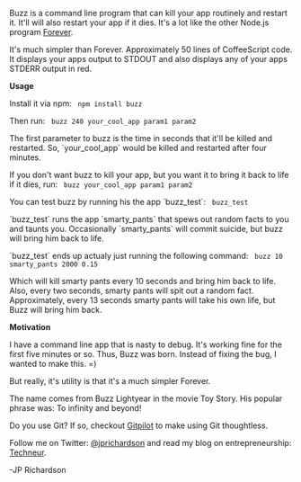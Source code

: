 <!--
author: JP Richardson
publish: Tue Nov 08 2011 20:35:56 GMT-0600 (CST)
status: publish
type: post
link: https://procbits.wordpress.com/2011/11/08/buzz-a-node-js-command-line-program-to-keep-your-app-running-indefinitely-like-the-program-forever/
tags: Linux, Node.js
slug: 2011/11/08/buzz-a-node-js-command-line-program-to-keep-your-app-running-indefinitely-like-the-program-forever
title: Buzz: A Node.js Command Line Program to Keep Your App Running Indefinitely; Like the Program Forever
-->



Buzz is a command line program that can kill your app routinely and
restart it. It'll will also restart your app if it dies. It's a lot like
the other Node.js program
[Forever](https://github.com/indexzero/forever).

It's much simpler than Forever. Approximately 50 lines of CoffeeScript
code. It displays your apps output to STDOUT and also displays any of
your apps STDERR output in red.

**Usage**

Install it via npm: ` npm install buzz`

Then run: ` buzz 240 your_cool_app param1 param2`

The first parameter to buzz is the time in seconds that it'll be killed
and restarted. So, \`your\_cool\_app\` would be killed and restarted
after four minutes.

If you don't want buzz to kill your app, but you want it to bring it
back to life if it dies, run: ` buzz your_cool_app param1 param2`

You can test buzz by running his the app \`buzz\_test\`: ` buzz_test`

\`buzz\_test\` runs the app \`smarty\_pants\` that spews out random
facts to you and taunts you. Occasionally \`smarty\_pants\` will commit
suicide, but buzz will bring him back to life.

\`buzz\_test\` ends up actualy just running the following command:
` buzz 10 smarty_pants 2000 0.15`

Which will kill smarty pants every 10 seconds and bring him back to
life. Also, every two seconds, smarty pants will spit out a random fact.
Approximately, every 13 seconds smarty pants will take his own life, but
Buzz will bring him back.

**Motivation**

I have a command line app that is nasty to debug. It's working fine for
the first five minutes or so. Thus, Buzz was born. Instead of fixing the
bug, I wanted to make this. =)

But really, it's utility is that it's a much simpler Forever.

The name comes from Buzz Lightyear in the movie Toy Story. His popular
phrase was: To infinity and beyond!

Do you use Git? If so, checkout [Gitpilot](http://gitpilot.com) to make
using Git thoughtless.

Follow me on Twitter: [@jprichardson](http://twitter.com/jprichardson)
and read my blog on entrepreneurship: [Techneur](http://techneur.com).

-JP Richardson
